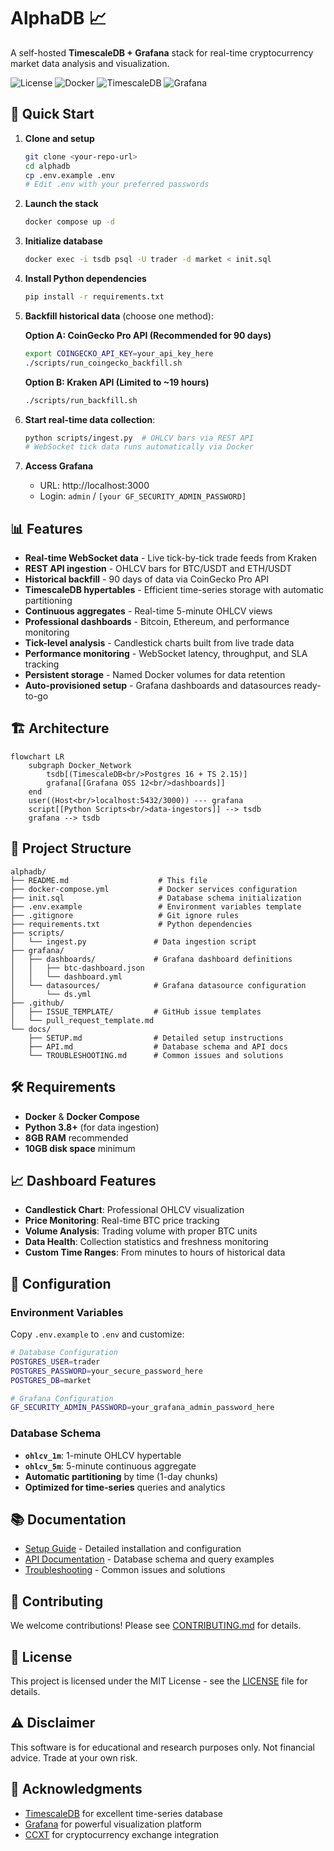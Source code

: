 # AlphaDB 📈

A self-hosted **TimescaleDB + Grafana** stack for real-time cryptocurrency market data analysis and visualization.

![License](https://img.shields.io/badge/license-MIT-blue.svg)
![Docker](https://img.shields.io/badge/docker-compose-blue.svg)
![TimescaleDB](https://img.shields.io/badge/timescaledb-2.15-green.svg)
![Grafana](https://img.shields.io/badge/grafana-12.1-orange.svg)

## 🚀 Quick Start

1. **Clone and setup**
   ```bash
   git clone <your-repo-url>
   cd alphadb
   cp .env.example .env
   # Edit .env with your preferred passwords
   ```

2. **Launch the stack**
   ```bash
   docker compose up -d
   ```

3. **Initialize database**
   ```bash
   docker exec -i tsdb psql -U trader -d market < init.sql
   ```

4. **Install Python dependencies**
   ```bash
   pip install -r requirements.txt
   ```

5. **Backfill historical data** (choose one method):

   **Option A: CoinGecko Pro API (Recommended for 90 days)**
   ```bash
   export COINGECKO_API_KEY=your_api_key_here
   ./scripts/run_coingecko_backfill.sh
   ```
   
   **Option B: Kraken API (Limited to ~19 hours)**
   ```bash
   ./scripts/run_backfill.sh
   ```

6. **Start real-time data collection**:
   ```bash
   python scripts/ingest.py  # OHLCV bars via REST API
   # WebSocket tick data runs automatically via Docker
   ```

7. **Access Grafana**
   - URL: http://localhost:3000
   - Login: `admin` / `[your GF_SECURITY_ADMIN_PASSWORD]`

## 📊 Features

- **Real-time WebSocket data** - Live tick-by-tick trade feeds from Kraken
- **REST API ingestion** - OHLCV bars for BTC/USDT and ETH/USDT 
- **Historical backfill** - 90 days of data via CoinGecko Pro API
- **TimescaleDB hypertables** - Efficient time-series storage with automatic partitioning
- **Continuous aggregates** - Real-time 5-minute OHLCV views
- **Professional dashboards** - Bitcoin, Ethereum, and performance monitoring
- **Tick-level analysis** - Candlestick charts built from live trade data
- **Performance monitoring** - WebSocket latency, throughput, and SLA tracking
- **Persistent storage** - Named Docker volumes for data retention
- **Auto-provisioned setup** - Grafana dashboards and datasources ready-to-go

## 🏗️ Architecture

```mermaid
flowchart LR
    subgraph Docker_Network
        tsdb[(TimescaleDB<br/>Postgres 16 + TS 2.15)]
        grafana[[Grafana OSS 12<br/>dashboards]]
    end
    user((Host<br/>localhost:5432/3000)) --- grafana
    script[[Python Scripts<br/>data-ingestors]] --> tsdb
    grafana --> tsdb
```

## 📁 Project Structure

```
alphadb/
├── README.md                    # This file
├── docker-compose.yml           # Docker services configuration
├── init.sql                     # Database schema initialization
├── .env.example                 # Environment variables template
├── .gitignore                   # Git ignore rules
├── requirements.txt             # Python dependencies
├── scripts/
│   └── ingest.py               # Data ingestion script
├── grafana/
│   ├── dashboards/             # Grafana dashboard definitions
│   │   ├── btc-dashboard.json
│   │   └── dashboard.yml
│   └── datasources/            # Grafana datasource configuration
│       └── ds.yml
├── .github/
│   ├── ISSUE_TEMPLATE/         # GitHub issue templates
│   └── pull_request_template.md
└── docs/
    ├── SETUP.md                # Detailed setup instructions
    ├── API.md                  # Database schema and API docs
    └── TROUBLESHOOTING.md      # Common issues and solutions
```

## 🛠️ Requirements

- **Docker** & **Docker Compose**
- **Python 3.8+** (for data ingestion)
- **8GB RAM** recommended
- **10GB disk space** minimum

## 📈 Dashboard Features

- **Candlestick Chart**: Professional OHLCV visualization
- **Price Monitoring**: Real-time BTC price tracking  
- **Volume Analysis**: Trading volume with proper BTC units
- **Data Health**: Collection statistics and freshness monitoring
- **Custom Time Ranges**: From minutes to hours of historical data

## 🔧 Configuration

### Environment Variables

Copy `.env.example` to `.env` and customize:

```bash
# Database Configuration
POSTGRES_USER=trader
POSTGRES_PASSWORD=your_secure_password_here
POSTGRES_DB=market

# Grafana Configuration  
GF_SECURITY_ADMIN_PASSWORD=your_grafana_admin_password_here
```

### Database Schema

- **`ohlcv_1m`**: 1-minute OHLCV hypertable
- **`ohlcv_5m`**: 5-minute continuous aggregate
- **Automatic partitioning** by time (1-day chunks)
- **Optimized for time-series** queries and analytics

## 📚 Documentation

- [Setup Guide](docs/SETUP.md) - Detailed installation and configuration
- [API Documentation](docs/API.md) - Database schema and query examples  
- [Troubleshooting](docs/TROUBLESHOOTING.md) - Common issues and solutions

## 🤝 Contributing

We welcome contributions! Please see [CONTRIBUTING.md](CONTRIBUTING.md) for details.

## 📄 License

This project is licensed under the MIT License - see the [LICENSE](LICENSE) file for details.

## ⚠️ Disclaimer

This software is for educational and research purposes only. Not financial advice. Trade at your own risk.

## 🙏 Acknowledgments

- [TimescaleDB](https://www.timescale.com/) for excellent time-series database
- [Grafana](https://grafana.com/) for powerful visualization platform
- [CCXT](https://github.com/ccxt/ccxt) for cryptocurrency exchange integration